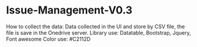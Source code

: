 # Issue-Management-V0.3

How to collect the data:
Data collected in the UI and store by CSV file, the file is save in the Onedrive server.
Library use: Datatable, Bootstrap, Jquery, Font awesome
Color use: 
  #C2112D
  
